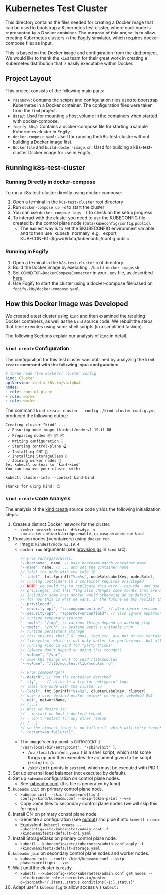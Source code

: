 # Kubernetes Test Cluster

This directory contains the files needed for creating a Docker image that can be used to bootstrap a Kubernetes test cluster, where each node is represented by a Docker container.
The purpose of this project is to allow creating Kubernetes clusters in the [Fogify](https://ucy-linc-lab.github.io/fogify) simulator, which requires docker-compose files as input.

This is based on the Docker image and configuration from the [kind](https://kind.sigs.k8s.io/) project.
We would like to thank the `kind` team for their great work in creating a Kubernetes distribution that is easily executable within Docker.


## Project Layout

This project consists of the following main parts:

* `rainbow/`: Contains the scripts and configuration files used to bootstrap Kubernetes in a Docker container. The configuration files were taken from the `kind` project.
* `data/`: Used for mounting a host volume in the containers when started with docker-compose.
* `fogify-k8s/`: Contains a docker-compose file for starting a sample Kubernetes cluster in Fogify.
* `docker-compose.yaml`: Used for running the k8s-test-cluster without building a Docker image first.
* `Dockerfile` and `build-docker-image.sh`: Used for building a k8s-test-cluster Docker image for use in Fogify.


## Running k8s-test-cluster

### Running Directly in docker-compose

To run a k8s-test-cluster directly using docker-compose:

1. Open a terminal in the `k8s-test-cluster` root directory
1. Run `docker-compose up -d` to start the cluster
1. You can use `docker-compose logs -f` to check on the setup progress
1. To interact with the cluster you need to use the KUBECONFIG file created by the control plane node (`data/kubeconfig/config.public`).
    * The easiest way is to set the $KUBECONFIG environment variable and to then use `kubectl` normally, e.g., `export KUBECONFIG=$(pwd)/data/kubeconfig/config.public`

### Running in Fogify

1. Open a terminal in the `k8s-test-cluster` root directory.
1. Build the Docker image by executing `./build-docker-image.sh`
1. Set `CONNECTOR=DockerComposeConnector` in your `.env` file, as described [here](https://github.com/UCY-LINC-LAB/fogify/tree/master/examples/kind-project).
1. Use Fogify to start the cluster using a docker-compose file based on `fogify-k8s/docker-compose.yaml`.


## How this Docker Image was Developed

We created a test cluster using `kind` and then examined the resulting Docker containers, as well as the `kind` source code.
We rebuilt the steps that `kind` executes using some shell scripts (in a simplified fashion).

The following Sections explain our analysis of `kind` in detail.

### `kind create` Configuration

The configuration for this test cluster was obtained by analyzing the `kind create` command with the following input configuration:

```YAML
# three node (two workers) cluster config
kind: Cluster
apiVersion: kind.x-k8s.io/v1alpha4
nodes:
- role: control-plane
- role: worker
- role: worker
```

The command `kind create cluster --config ./kind-cluster-config.yml` produced the following output:
```
Creating cluster "kind" ...
 ✓ Ensuring node image (kindest/node:v1.19.1) 🖼
 ✓ Preparing nodes 📦 📦 📦
 ✓ Writing configuration 📜
 ✓ Starting control-plane 🕹️
 ✓ Installing CNI 🔌
 ✓ Installing StorageClass 💾
 ✓ Joining worker nodes 🚜
Set kubectl context to "kind-kind"
You can now use your cluster with:

kubectl cluster-info --context kind-kind

Thanks for using kind! 😊
```


### `kind create` Code Analysis

The analysis of the [kind create](https://github.com/kubernetes-sigs/kind/tree/master/pkg/cmd/kind/create) source code yields the following initialization steps:

1. Create a distinct Docker network for the cluster.
    * `docker network create -d=bridge -o com.docker.network.bridge.enable_ip_masquerade=true kind`
1. Provision nodes (=containers) using `docker run`.
    * Image: `kindest/node:v1.19.4`
    * `docker run` arguments (see [provision.go](https://github.com/kubernetes-sigs/kind/blob/master/pkg/cluster/internal/providers/docker/provision.go) in `kind` src):
        ```Go
        // From runArgsForNode()
        "--hostname", name, // make hostname match container name
        "--name", name, // ... and set the container name
        // label the node with the role ID
        "--label", fmt.Sprintf("%s=%s", nodeRoleLabelKey, node.Role),
        // running containers in a container requires privileged
        // NOTE: we could try to replicate this with --cap-add, and use less
        // privileges, but this flag also changes some mounts that are necessary
        // including some ones docker would otherwise do by default.
        // for now this is what we want. in the future we may revisit this.
        "--privileged",
        "--security-opt", "seccomp=unconfined", // also ignore seccomp
        "--security-opt", "apparmor=unconfined", // also ignore apparmor
        // runtime temporary storage
        "--tmpfs", "/tmp", // various things depend on working /tmp
        "--tmpfs", "/run", // systemd wants a writable /run
        // runtime persistent storage
        // this ensures that E.G. pods, logs etc. are not on the container
        // filesystem, which is not only better for performance, but allows
        // running kind in kind for "party tricks"
        // (please don't depend on doing this though!)
        "--volume", "/var",
        // some k8s things want to read /lib/modules
        "--volume", "/lib/modules:/lib/modules:ro",

        // From commonArgs()
        "--detach", // run the container detached
        "--tty",    // allocate a tty for entrypoint logs
        // label the node with the cluster ID
        "--label", fmt.Sprintf("%s=%s", clusterLabelKey, cluster),
        // user a user defined docker network so we get embedded DNS
        "--net", networkName,
        // [...]
        // What we desire is:
        // - restart on host / dockerd reboot
        // - don't restart for any other reason
        // [...]
        // so the closest thing is on-failure:1, which will retry *once*
        "--restart=on-failure:1",
        ```
    * The image's entry point is `ENTRYPOINT [ "/usr/local/bin/entrypoint", "/sbin/init" ]`.
        * `/usr/local/bin/entrypoint` is a shell script, which sets some things up and then executes the argument given to the script (`/sbin/init`).
        * `/sbin/init` points to `systemd`, which must be executed with PID 1.
1. Set up external load balancer (not executed by default).
1. Set up `kubeadm` configuration on control plane nodes.
    * See [kubeadm.conf](./control-plane-node/kind/kubeadm.conf)  (this file is generated by kind)
1. `kubeadm init` on primary control plane node.
    * `kubeadm init --skip-phases=preflight --config=/kind/kubeadm.conf --skip-token-print --v=6`
    * Copy some files to secondary control plane nodes (we will skip this for now).
1. Install CNI on primary control plane node.
    * Generate a configuration (see [output](./control-plane-node/kind/manifests/default-cni.yaml)) and pipe it into `kubectl create`
    * Equivalent: `kubectl create --kubeconfig=/etc/kubernetes/admin.conf -f /kind/manifests/default-cni.yaml`
1. Install StorageClass on primary control plane node.
    * `kubectl --kubeconfig=/etc/kubernetes/admin.conf apply -f /kind/manifests/default-storage.yaml`
1. `kubeadm join` on secondary control plane nodes and worker nodes.
    * `kubeadm join --config /kind/kubeadm.conf --skip-phases=preflight --v=6`
1. Wait until the cluster is ready.
    * `kubectl --kubeconfig=/etc/kubernetes/admin.conf get nodes --selector=node-role.kubernetes.io/master -o=jsonpath='{.items..status.conditions[-1:].status}'`
1. Adapt user's `kubeconfig` to allow access via `kubectl`.
